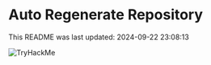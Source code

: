 # Auto Regenerate Repository

This README was last updated: 2024-09-22 23:08:13

 ![TryHackMe](https://tryhackme.com/badge/533634)
